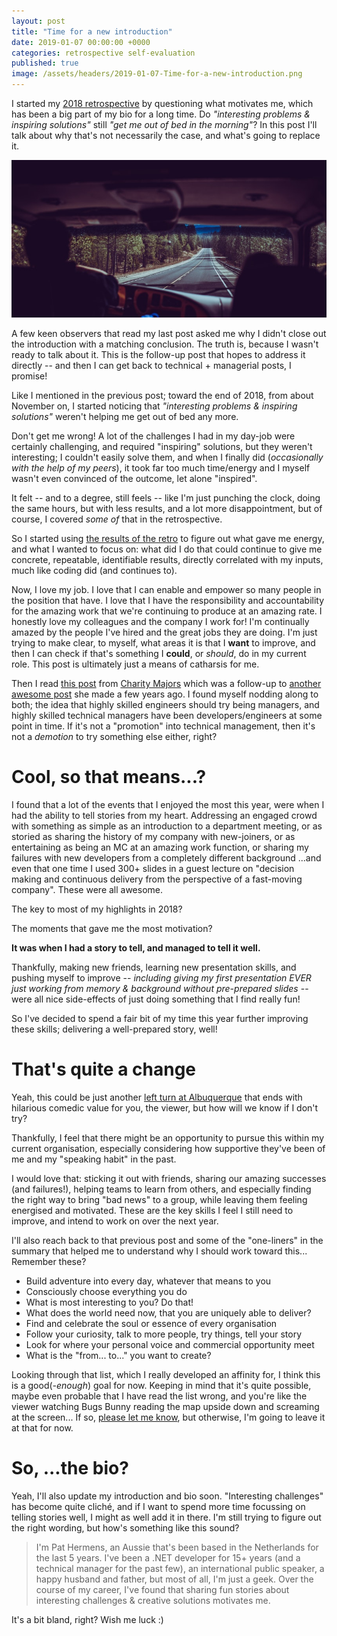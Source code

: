 ```yaml
---
layout: post
title: "Time for a new introduction"
date: 2019-01-07 00:00:00 +0000
categories: retrospective self-evaluation
published: true
image: /assets/headers/2019-01-07-Time-for-a-new-introduction.png
---
```


I started my [2018 retrospective](/2018/12/31/Wow-what-a-year/) by questioning what motivates me, which has been a big part of my bio for a long time. Do _"interesting problems & inspiring solutions"_ still _"get me out of bed in the morning"_? In this post I'll talk about why that's not necessarily the case, and what's going to replace it.

<!--description-->
![2019-01-07-Time-for-a-new-introduction](/assets/headers/2019-01-07-Time-for-a-new-introduction.png)

A few keen observers that read my last post asked me why I didn't close out the introduction with a matching conclusion.
The truth is, because I wasn't ready to talk about it.
This is the follow-up post that hopes to address it directly -- and then I can get back to technical + managerial posts, I promise!

Like I mentioned in the previous post; toward the end of 2018, from about November on, I started noticing that _"interesting problems & inspiring solutions"_ weren't helping me get out of bed any more.

Don't get me wrong!
A lot of the challenges I had in my day-job were certainly challenging, and required "inspiring" solutions, but they weren't interesting; I couldn't easily solve them, and when I finally did (_occasionally with the help of my peers_), it took far too much time/energy and I myself wasn't even convinced of the outcome, let alone "inspired".

It felt -- and to a degree, still feels -- like I'm just punching the clock, doing the same hours, but with less results, and a lot more disappointment, but of course, I covered _some of_ that in the retrospective.

So I started using [the results of the retro](/2018/12/31/Wow-what-a-year/#adapt) to figure out what gave me energy, and what I wanted to focus on: what did I do that could continue to give me concrete, repeatable, identifiable results, directly correlated with my inputs, much like coding did (and continues to).

Now, I love my job.
I love that I can enable and empower so many people in the position that have.
I love that I have the responsibility and accountability for the amazing work that we're continuing to produce at an amazing rate.
I honestly love my colleagues and the company I work for!
I'm continually amazed by the people I've hired and the great jobs they are doing.
I'm just trying to make clear, to myself, what areas it is that I **want** to improve, and then I can check if that's something I **could**, or _should_, do in my current role.
This post is ultimately just a means of catharsis for me.

Then I read [this post](https://charity.wtf/2019/01/04/engineering-management-the-pendulum-or-the-ladder/) from [Charity Majors](https://twitter.com/mipsytipsy) which was a follow-up to [another awesome post](https://charity.wtf/2017/05/11/the-engineer-manager-pendulum/) she made a few years ago.
I found myself nodding along to both; the idea that highly skilled engineers should try being managers, and highly skilled technical managers have been developers/engineers at some point in time.
If it's not a "promotion" into technical management, then it's not a _demotion_ to try something else either, right?

# Cool, so that means...?

I found that a lot of the events that I enjoyed the most this year, were when I had the ability to tell stories from my heart.
Addressing an engaged crowd with something as simple as an introduction to a department meeting, or as storied as sharing the history of my company with new-joiners, or as entertaining as being an MC at an amazing work function, or sharing my failures with new developers from a completely different background ...and even that one time I used 300+ slides in a guest lecture on "decision making and continuous delivery from the perspective of a fast-moving company". These were all awesome.

The key to most of my highlights in 2018?

The moments that gave me the most motivation?

**It was when I had a story to tell, and managed to tell it well.**

Thankfully, making new friends, learning new presentation skills, and pushing myself to improve -- _including giving my first presentation EVER just working from memory & background without pre-prepared slides_ -- were all nice side-effects of just doing something that I find really fun!

So I've decided to spend a fair bit of my time this year further improving these skills; delivering a well-prepared story, well!

# That's quite a change

Yeah, this could be just another [left turn at Albuquerque](https://tvtropes.org/pmwiki/pmwiki.php/Main/WrongTurnAtAlbuquerque) that ends with hilarious comedic value for you, the viewer, but how will we know if I don't try?

Thankfully, I feel that there might be an opportunity to pursue this within my current organisation, especially considering how supportive they've been of me and my "speaking habit" in the past.

I would love that: sticking it out with friends, sharing our amazing successes (and failures!), helping teams to learn from others, and especially finding the right way to bring "bad news" to a group, while leaving them feeling energised and motivated. These are the key skills I feel I still need to improve, and intend to work on over the next year.

I'll also reach back to that previous post and some of the "one-liners" in the summary that helped me to understand why I should work toward this... Remember these?

- Build adventure into every day, whatever that means to you
- Consciously choose everything you do
- What is most interesting to you? Do that!
- What does the world need now, that you are uniquely able to deliver?
- Find and celebrate the soul or essence of every organisation
- Follow your curiosity, talk to more people, try things, tell your story
- Look for where your personal voice and commercial opportunity meet
- What is the "from... to..." you want to create?

Looking through that list, which I really developed an affinity for, I think this is a good(_-enough_) goal for now.
Keeping in mind that it's quite possible, maybe even probable that I have read the list wrong, and you're like the viewer watching Bugs Bunny reading the map upside down and screaming at the screen...
If so, [please let me know](https://twitter.com/phermens), but otherwise, I'm going to leave it at that for now.

# So, ...the bio?

Yeah, I'll also update my introduction and bio soon.
"Interesting challenges" has become quite cliché, and if I want to spend more time focussing on telling stories well, I might as well add it in there.
I'm still trying to figure out the right wording, but how's something like this sound?

> I'm Pat Hermens, an Aussie that's been based in the Netherlands for the last 5 years.
> I've been a .NET developer for 15+ years (and a technical manager for the past few), an international public speaker, a happy husband and father, but most of all, I'm just a geek.
> Over the course of my career, I've found that sharing fun stories about interesting challenges & creative solutions motivates me.

It's a bit bland, right? Wish me luck :)